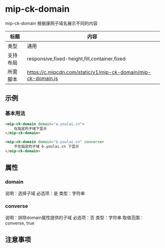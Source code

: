 # mip-ck-domain

mip-ck-domain 根据康网子域名展示不同的内容

标题|内容
----|----
类型|通用
支持布局|responsive,fixed-height,fill,container,fixed
所需脚本|https://c.mipcdn.com/static/v1/mip-ck-domain/mip-ck-domain.js

## 示例

### 基本用法
```html
<mip-ck-domain domain="a.youlai.cn">
	在指定的子域下显示
</mip-ck-domain>

<mip-ck-domain domain="b.youlai.cn" converse>
	不在指定的子域 b.youlai.cn 下显示
</mip-ck-domain>
```

## 属性

### domain

说明：选择子域
必选项：是
类型：字符串

### converse 

说明：排除domain属性提供的子域
必选项：否
类型：字符串
取值范围：converse, true

## 注意事项

